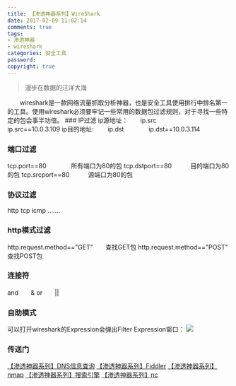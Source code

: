 ```yaml
---
title: 【渗透神器系列】WireShark
date: 2017-02-09 11:02:14
comments: true
tags: 
- 渗透神器
- wireshark
categories: 安全工具
password:
copyright: true
---
```

<blockquote class="blockquote-center">漫步在数据的汪洋大海</blockquote>
　　wireshark是一款网络流量抓取分析神器，也是安全工具使用排行中排名第一的工具。使用wireshark必须要牢记一些常用的数据包过滤规则，对于寻找一些特定的包会事半功倍。
<!--more -->
### IP过滤
ip源地址：　　ip.src　　　　ip.src==10.0.3.109
ip目的地址: 　　ip.dst　　　　ip.dst==10.0.3.114

### 端口过滤
tcp.port==80　　　　所有端口为80的包
tcp.dstport==80　　　目的端口为80的包
tcp.srcport==80　　　源端口为80的包

### 协议过滤
http
tcp
icmp
.......

### http模式过滤
http.request.method=="GET"　　查找GET包
http.request.method=="POST"　　查找POST包

### 连接符
and　　&
or　　||

### 自助模式
可以打开wireshark的Expression会弹出Filter Expression窗口：
![](/upload_image/20170209/1.png)

### 传送门
[【渗透神器系列】DNS信息查询](http://thief.one/2017/07/12/1/)
[【渗透神器系列】Fiddler](http://thief.one/2017/04/27/1)
[【渗透神器系列】nmap](http://thief.one/2017/05/02/1/)
[【渗透神器系列】搜索引擎](http://thief.one/2017/05/19/1)
[【渗透神器系列】nc](http://thief.one/2017/04/10/1/)

